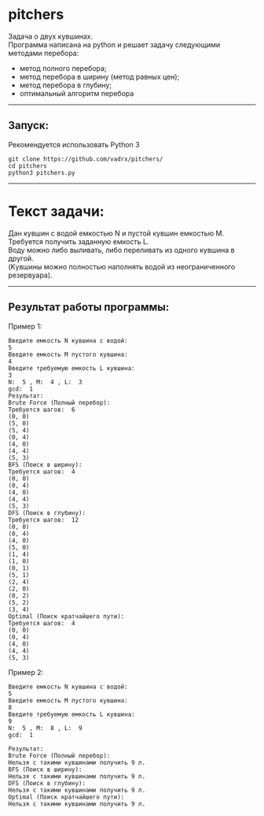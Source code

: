 # pitchers
Задача о двух кувшинах. <br>
Программа написана на python и решает задачу следующими методами перебора:
* метод полного перебора; 
* метод перебора в ширину (метод равных цен); 
* метод перебора в глубину; 
* оптимальный алгоритм перебора

***
<h2> Запуск: </h2>
Рекомендуется использовать Python 3

```
git clone https://github.com/vadrx/pitchers/
cd pitchers
python3 pitchers.py
```

***
<h1> Текст задачи: </h1>
Дан кувшин с водой емкостью N и пустой кувшин емкостью M. <br>
Требуется получить заданную емкость L. <br>
Воду можно либо выливать, либо переливать из одного кувшина в другой. <br>
(Kувшины можно полностью наполнять водой из неогpаниченного pезеpвуаpа). <br>

***
<h2> Результат работы программы: </h2>

Пример 1:

```
Введите емкость N кувшина с водой:
5
Введите емкость M пустого кувшина:
4
Введите требуемую емкость L кувшина:
3
N:  5 , M:  4 , L:  3
gcd:  1
Результат:
Brute Force (Полный перебор): 
Требуется шагов:  6
(0, 0)
(5, 0)
(5, 4)
(0, 4)
(4, 0)
(4, 4)
(5, 3)
BFS (Поиск в ширину): 
Требуется шагов:  4
(0, 0)
(0, 4)
(4, 0)
(4, 4)
(5, 3)
DFS (Поиск в глубину): 
Требуется шагов:  12
(0, 0)
(0, 4)
(4, 0)
(5, 0)
(1, 4)
(1, 0)
(0, 1)
(5, 1)
(2, 4)
(2, 0)
(0, 2)
(5, 2)
(3, 4)
Optimal (Поиск кратчайшего пути): 
Требуется шагов:  4
(0, 0)
(0, 4)
(4, 0)
(4, 4)
(5, 3)
```

Пример 2:
```
Введите емкость N кувшина с водой:
5
Введите емкость M пустого кувшина:
8
Введите требуемую емкость L кувшина:
9
N:  5 , M:  8 , L:  9
gcd:  1

Результат:
Brute Force (Полный перебор): 
Нельзя с такими кувшинами получить 9 л.
BFS (Поиск в ширину): 
Нельзя с такими кувшинами получить 9 л.
DFS (Поиск в глубину): 
Нельзя с такими кувшинами получить 9 л.
Optimal (Поиск кратчайшего пути): 
Нельзя с такими кувшинами получить 9 л.
```
